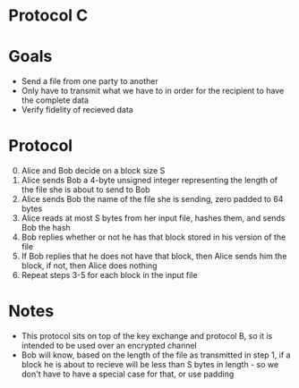 # Protocol C

# Goals

* Send a file from one party to another
* Only have to transmit what we have to in order for the recipient to have the complete data
* Verify fidelity of recieved data

# Protocol

0. Alice and Bob decide on a block size S
1. Alice sends Bob a 4-byte unsigned integer representing the length of the file she is about to send to Bob
2. Alice sends Bob the name of the file she is sending, zero padded to 64 bytes
3. Alice reads at most S bytes from her input file, hashes them, and sends Bob the hash
4. Bob replies whether or not he has that block stored in his version of the file
5. If Bob replies that he does not have that block, then Alice sends him the block, if not, then Alice does nothing
6. Repeat steps 3-5 for each block in the input file

# Notes

* This protocol sits on top of the key exchange and protocol B, so it is intended to be used over an encrypted channel
* Bob will know, based on the length of the file as transmitted in step 1, if a block he is about to recieve will be less than S bytes in length - so we don't have to have a special case for that, or use padding
